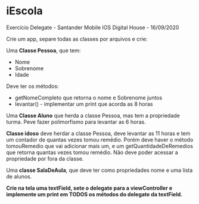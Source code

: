 # iEscola
Exercício Delegate - Santander Mobile IOS Digital House - 16/09/2020

Crie um app, separe todas as classes por arquivos e crie:

Uma <b>Classe Pessoa</b>, que tem:
<ul>
  <li>Nome</li>
  <li>Sobrenome</li>
  <li>Idade</li>
 </ul>
    Deve ter os métodos:
    
  <ul>
  <li>getNomeCompleto que retorna o nome e Sobrenome juntos</li>
  <li>levantar() - implementar um print que acorda as 8 horas</li>
  </ul>
  
Uma <b>Classe Aluno</b> que herda a classe Pessoa, mas tem a propriedade turma. Peve fazer polimorfismo para levantar as 6 horas.


<b>Classe idoso</b> deve herdar a classe Pessoa, deve levantar as 11 horas e tem um contador de quantas vezes tomou remédio. Porém deve haver o método tomouRemedio que vai adicionar mais um, e um getQuantidadeDeRemedios que retorna quantas vezes tomou remédio. Não deve poder acessar a propriedade por fora da classe.

Uma <b>classe SalaDeAula</b>, que deve ter como propriedades nome e uma lista de alunos.

<b>Crie na tela uma textField, sete o delegate para a viewController e implemente um print em TODOS os métodos do delegate da textField.</b>
